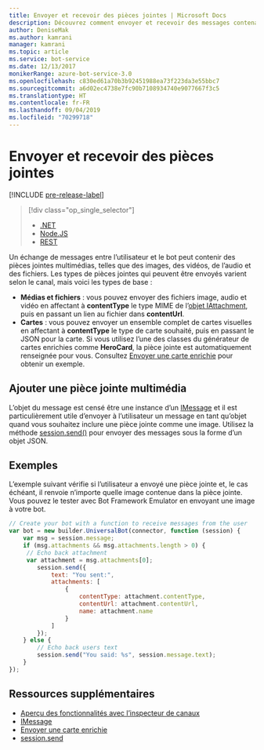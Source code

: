 ```yaml
---
title: Envoyer et recevoir des pièces jointes | Microsoft Docs
description: Découvrez comment envoyer et recevoir des messages contenant des pièces jointes à l’aide du kit SDK Bot Framework pour Node.js.
author: DeniseMak
ms.author: kamrani
manager: kamrani
ms.topic: article
ms.service: bot-service
ms.date: 12/13/2017
monikerRange: azure-bot-service-3.0
ms.openlocfilehash: c830ed61a70b3b92451988ea73f223da3e55bbc7
ms.sourcegitcommit: a6d02ec4738e7fc90b7108934740e9077667f3c5
ms.translationtype: HT
ms.contentlocale: fr-FR
ms.lasthandoff: 09/04/2019
ms.locfileid: "70299718"
---
```

# <a name="send-and-receive-attachments"></a>Envoyer et recevoir des pièces jointes

[!INCLUDE [pre-release-label](../includes/pre-release-label-v3.md)]

> [!div class="op_single_selector"]
> - [.NET](../dotnet/bot-builder-dotnet-add-media-attachments.md)
> - [Node.JS](../nodejs/bot-builder-nodejs-send-receive-attachments.md)
> - [REST](../rest-api/bot-framework-rest-connector-add-media-attachments.md)

Un échange de messages entre l’utilisateur et le bot peut contenir des pièces jointes multimédias, telles que des images, des vidéos, de l’audio et des fichiers. Les types de pièces jointes qui peuvent être envoyés varient selon le canal, mais voici les types de base :

* **Médias et fichiers** : vous pouvez envoyer des fichiers image, audio et vidéo en affectant à **contentType** le type MIME de l’[objet IAttachment][IAttachment], puis en passant un lien au fichier dans **contentUrl**.
* **Cartes** : vous pouvez envoyer un ensemble complet de cartes visuelles <!-- and custom keyboards --> en affectant à **contentType** le type de carte souhaité, puis en passant le JSON pour la carte. Si vous utilisez l’une des classes du générateur de cartes enrichies comme **HeroCard**, la pièce jointe est automatiquement renseignée pour vous. Consultez [Envoyer une carte enrichie](bot-builder-nodejs-send-rich-cards.md) pour obtenir un exemple.

## <a name="add-a-media-attachment"></a>Ajouter une pièce jointe multimédia
L’objet du message est censé être une instance d’un [IMessage][IMessage] et il est particulièrement utile d’envoyer à l’utilisateur un message en tant qu’objet quand vous souhaitez inclure une pièce jointe comme une image. Utilisez la méthode [session.send()][SessionSend] pour envoyer des messages sous la forme d’un objet JSON. 

## <a name="example"></a>Exemples

L’exemple suivant vérifie si l’utilisateur a envoyé une pièce jointe et, le cas échéant, il renvoie n’importe quelle image contenue dans la pièce jointe. Vous pouvez le tester avec Bot Framework Emulator en envoyant une image à votre bot.

```javascript
// Create your bot with a function to receive messages from the user
var bot = new builder.UniversalBot(connector, function (session) {
    var msg = session.message;
    if (msg.attachments && msg.attachments.length > 0) {
     // Echo back attachment
     var attachment = msg.attachments[0];
        session.send({
            text: "You sent:",
            attachments: [
                {
                    contentType: attachment.contentType,
                    contentUrl: attachment.contentUrl,
                    name: attachment.name
                }
            ]
        });
    } else {
        // Echo back users text
        session.send("You said: %s", session.message.text);
    }
});
```
## <a name="additional-resources"></a>Ressources supplémentaires

* [Aperçu des fonctionnalités avec l’inspecteur de canaux][inspector]
* [IMessage][IMessage]
* [Envoyer une carte enrichie][SendRichCard]
* [session.send][SessionSend]

[IMessage]: http://docs.botframework.com/node/builder/chat-reference/interfaces/_botbuilder_d_.imessage
[SendRichCard]: bot-builder-nodejs-send-rich-cards.md
[SessionSend]: https://docs.botframework.com/node/builder/chat-reference/classes/_botbuilder_d_.session.html#send
[IAttachment]: https://docs.botframework.com/node/builder/chat-reference/interfaces/_botbuilder_d_.iattachment.html
[inspector]: ../bot-service-channel-inspector.md

